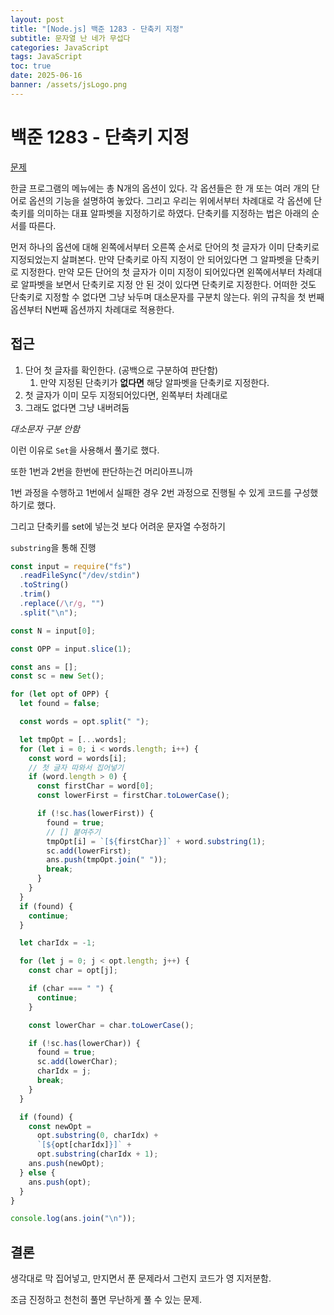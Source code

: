 ```yaml
---
layout: post
title: "[Node.js] 백준 1283 - 단축키 지정"
subtitle: 문자열 난 네가 무섭다
categories: JavaScript
tags: JavaScript
toc: true
date: 2025-06-16
banner: /assets/jsLogo.png
---
```


# 백준 1283 - 단축키 지정

[문제](https://www.acmicpc.net/problem/1283)

한글 프로그램의 메뉴에는 총 N개의 옵션이 있다. 각 옵션들은 한 개 또는 여러 개의 단어로 옵션의 기능을 설명하여 놓았다. 그리고 우리는 위에서부터 차례대로 각 옵션에 단축키를 의미하는 대표 알파벳을 지정하기로 하였다. 단축키를 지정하는 법은 아래의 순서를 따른다.

먼저 하나의 옵션에 대해 왼쪽에서부터 오른쪽 순서로 단어의 첫 글자가 이미 단축키로 지정되었는지 살펴본다. 만약 단축키로 아직 지정이 안 되어있다면 그 알파벳을 단축키로 지정한다.
만약 모든 단어의 첫 글자가 이미 지정이 되어있다면 왼쪽에서부터 차례대로 알파벳을 보면서 단축키로 지정 안 된 것이 있다면 단축키로 지정한다.
어떠한 것도 단축키로 지정할 수 없다면 그냥 놔두며 대소문자를 구분치 않는다.
위의 규칙을 첫 번째 옵션부터 N번째 옵션까지 차례대로 적용한다.

## 접근

1.  단어 첫 글자를 확인한다. (공백으로 구분하여 판단함)
    1.  만약 지정된 단축키가 **없다면** 해당 알파벳을 단축키로 지정한다.
2.  첫 글자가 이미 모두 지정되어있다면, 왼쪽부터 차례대로
3.  그래도 없다면 그냥 내버려둠

_대소문자 구분 안함_

이런 이유로 `Set`을 사용해서 풀기로 했다.

또한 1번과 2번을 한번에 판단하는건 머리아프니까

1번 과정을 수행하고
1번에서 실패한 경우 2번 과정으로 진행될 수 있게 코드를 구성했하기로 했다.

그리고 단축키를 set에 넣는것 보다 어려운 문자열 수정하기

`substring`을 통해 진행

```js
const input = require("fs")
  .readFileSync("/dev/stdin")
  .toString()
  .trim()
  .replace(/\r/g, "")
  .split("\n");

const N = input[0];

const OPP = input.slice(1);

const ans = [];
const sc = new Set();

for (let opt of OPP) {
  let found = false;

  const words = opt.split(" ");

  let tmpOpt = [...words];
  for (let i = 0; i < words.length; i++) {
    const word = words[i];
    // 첫 글자 따와서 집어넣기
    if (word.length > 0) {
      const firstChar = word[0];
      const lowerFirst = firstChar.toLowerCase();

      if (!sc.has(lowerFirst)) {
        found = true;
        // [] 붙여주기
        tmpOpt[i] = `[${firstChar}]` + word.substring(1);
        sc.add(lowerFirst);
        ans.push(tmpOpt.join(" "));
        break;
      }
    }
  }
  if (found) {
    continue;
  }

  let charIdx = -1;

  for (let j = 0; j < opt.length; j++) {
    const char = opt[j];

    if (char === " ") {
      continue;
    }

    const lowerChar = char.toLowerCase();

    if (!sc.has(lowerChar)) {
      found = true;
      sc.add(lowerChar);
      charIdx = j;
      break;
    }
  }

  if (found) {
    const newOpt =
      opt.substring(0, charIdx) +
      `[${opt[charIdx]}]` +
      opt.substring(charIdx + 1);
    ans.push(newOpt);
  } else {
    ans.push(opt);
  }
}

console.log(ans.join("\n"));
```

## 결론

생각대로 막 집어넣고, 만지면서 푼 문제라서 그런지 코드가 영 지저분함.

조금 진정하고 천천히 풀면 무난하게 풀 수 있는 문제.
